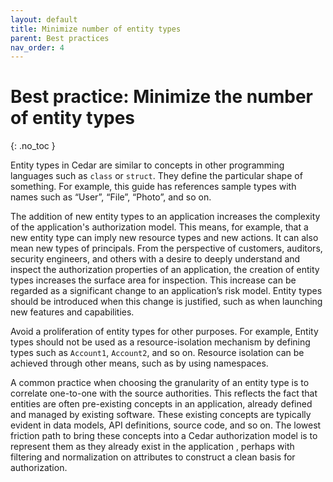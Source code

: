 ```yaml
---
layout: default
title: Minimize number of entity types
parent: Best practices
nav_order: 4
---
```


# Best practice: Minimize the number of entity types

{: .no_toc }

Entity types in Cedar are similar to concepts in other programming languages such as `class` or `struct`. They define the particular shape of something. For example, this guide has references sample types with names such as “User”, “File”, “Photo”, and so on.

The addition of new entity types to an application increases the complexity of the application's authorization model. This means, for example, that a new entity type can imply new resource types and new actions. It can also mean new types of principals. From the perspective of customers, auditors, security engineers, and others with a desire to deeply understand and inspect the authorization properties of an application, the creation of entity types increases the surface area for inspection. This increase can be regarded as a significant change to an application’s risk model. Entity types should be introduced when this change is justified, such as when launching new features and capabilities.

Avoid a proliferation of entity types for other purposes. For example, Entity types should not be used as a resource-isolation mechanism by defining types such as `Account1`, `Account2`, and so on. Resource isolation can be achieved through other means, such as by using namespaces.

A common practice when choosing the granularity of an entity type is to correlate one-to-one with the source authorities. This reflects the fact that entities are often pre-existing concepts in an application, already defined and managed by existing software. These existing concepts are typically evident in data models, API definitions, source code, and so on. The lowest friction path to bring these concepts into a Cedar authorization model is to represent them as they already exist in the application , perhaps with filtering and normalization on attributes to construct a clean basis for authorization.
